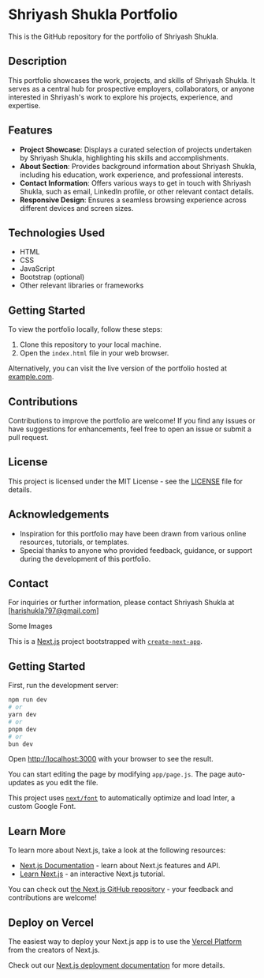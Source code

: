 
# Shriyash Shukla Portfolio

This is the GitHub repository for the portfolio of Shriyash Shukla.

## Description

This portfolio showcases the work, projects, and skills of Shriyash Shukla. It serves as a central hub for prospective employers, collaborators, or anyone interested in Shriyash's work to explore his projects, experience, and expertise.

## Features

- **Project Showcase**: Displays a curated selection of projects undertaken by Shriyash Shukla, highlighting his skills and accomplishments.
- **About Section**: Provides background information about Shriyash Shukla, including his education, work experience, and professional interests.
- **Contact Information**: Offers various ways to get in touch with Shriyash Shukla, such as email, LinkedIn profile, or other relevant contact details.
- **Responsive Design**: Ensures a seamless browsing experience across different devices and screen sizes.

## Technologies Used

- HTML
- CSS
- JavaScript
- Bootstrap (optional)
- Other relevant libraries or frameworks

## Getting Started

To view the portfolio locally, follow these steps:

1. Clone this repository to your local machine.
2. Open the `index.html` file in your web browser.

Alternatively, you can visit the live version of the portfolio hosted at [example.com](https://www.example.com).

## Contributions

Contributions to improve the portfolio are welcome! If you find any issues or have suggestions for enhancements, feel free to open an issue or submit a pull request.

## License

This project is licensed under the MIT License - see the [LICENSE](LICENSE) file for details.

## Acknowledgements

- Inspiration for this portfolio may have been drawn from various online resources, tutorials, or templates.
- Special thanks to anyone who provided feedback, guidance, or support during the development of this portfolio.

## Contact

For inquiries or further information, please contact Shriyash Shukla at [harishukla797@gmail.com]

Some Images




This is a [Next.js](https://nextjs.org/) project bootstrapped with [`create-next-app`](https://github.com/vercel/next.js/tree/canary/packages/create-next-app).

## Getting Started

First, run the development server:

```bash
npm run dev
# or
yarn dev
# or
pnpm dev
# or
bun dev
```

Open [http://localhost:3000](http://localhost:3000) with your browser to see the result.

You can start editing the page by modifying `app/page.js`. The page auto-updates as you edit the file.

This project uses [`next/font`](https://nextjs.org/docs/basic-features/font-optimization) to automatically optimize and load Inter, a custom Google Font.

## Learn More

To learn more about Next.js, take a look at the following resources:

- [Next.js Documentation](https://nextjs.org/docs) - learn about Next.js features and API.
- [Learn Next.js](https://nextjs.org/learn) - an interactive Next.js tutorial.

You can check out [the Next.js GitHub repository](https://github.com/vercel/next.js/) - your feedback and contributions are welcome!

## Deploy on Vercel

The easiest way to deploy your Next.js app is to use the [Vercel Platform](https://vercel.com/new?utm_medium=default-template&filter=next.js&utm_source=create-next-app&utm_campaign=create-next-app-readme) from the creators of Next.js.

Check out our [Next.js deployment documentation](https://nextjs.org/docs/deployment) for more details.
